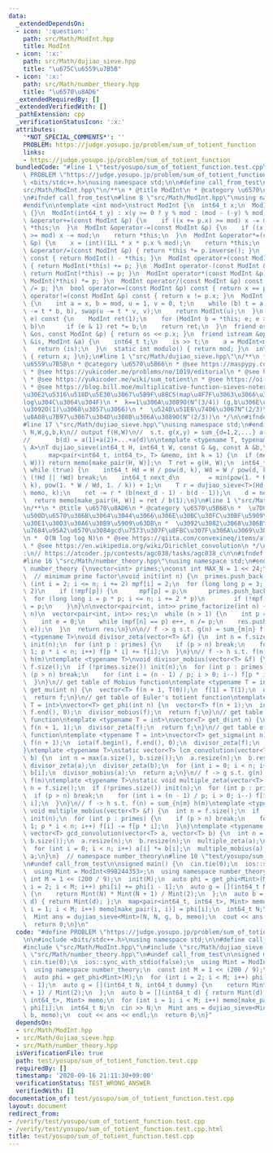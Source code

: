 ```yaml
---
data:
  _extendedDependsOn:
  - icon: ':question:'
    path: src/Math/ModInt.hpp
    title: ModInt
  - icon: ':x:'
    path: src/Math/dujiao_sieve.hpp
    title: "\u675C\u6559\u7B5B"
  - icon: ':x:'
    path: src/Math/number_theory.hpp
    title: "\u6570\u8AD6"
  _extendedRequiredBy: []
  _extendedVerifiedWith: []
  _pathExtension: cpp
  _verificationStatusIcon: ':x:'
  attributes:
    '*NOT_SPECIAL_COMMENTS*': ''
    PROBLEM: https://judge.yosupo.jp/problem/sum_of_totient_function
    links:
    - https://judge.yosupo.jp/problem/sum_of_totient_function
  bundledCode: "#line 1 \"test/yosupo/sum_of_totient_function.test.cpp\"\n#define\
    \ PROBLEM \"https://judge.yosupo.jp/problem/sum_of_totient_function\"\n\n#include\
    \ <bits/stdc++.h>\nusing namespace std;\n\n#define call_from_test\n#line 1 \"\
    src/Math/ModInt.hpp\"\n/**\n * @title ModInt\n * @category \u6570\u5B66\n */\n\
    \n#ifndef call_from_test\n#line 8 \"src/Math/ModInt.hpp\"\nusing namespace std;\n\
    #endif\n\ntemplate <int mod>\nstruct ModInt {\n  int64_t x;\n  ModInt() : x(0)\
    \ {}\n  ModInt(int64_t y) : x(y >= 0 ? y % mod : (mod - (-y) % mod)) {}\n  ModInt\
    \ &operator+=(const ModInt &p) {\n    if ((x += p.x) >= mod) x -= mod;\n    return\
    \ *this;\n  }\n  ModInt &operator-=(const ModInt &p) {\n    if ((x += mod - p.x)\
    \ >= mod) x -= mod;\n    return *this;\n  }\n  ModInt &operator*=(const ModInt\
    \ &p) {\n    x = (int)(1LL * x * p.x % mod);\n    return *this;\n  }\n  ModInt\
    \ &operator/=(const ModInt &p) { return *this *= p.inverse(); }\n  ModInt operator-()\
    \ const { return ModInt() - *this; }\n  ModInt operator+(const ModInt &p) const\
    \ { return ModInt(*this) += p; }\n  ModInt operator-(const ModInt &p) const {\
    \ return ModInt(*this) -= p; }\n  ModInt operator*(const ModInt &p) const { return\
    \ ModInt(*this) *= p; }\n  ModInt operator/(const ModInt &p) const { return ModInt(*this)\
    \ /= p; }\n  bool operator==(const ModInt &p) const { return x == p.x; }\n  bool\
    \ operator!=(const ModInt &p) const { return x != p.x; }\n  ModInt inverse() const\
    \ {\n    int a = x, b = mod, u = 1, v = 0, t;\n    while (b) t = a / b, swap(a\
    \ -= t * b, b), swap(u -= t * v, v);\n    return ModInt(u);\n  }\n  ModInt pow(int64_t\
    \ e) const {\n    ModInt ret(1);\n    for (ModInt b = *this; e; e >>= 1, b *=\
    \ b)\n      if (e & 1) ret *= b;\n    return ret;\n  }\n  friend ostream &operator<<(ostream\
    \ &os, const ModInt &p) { return os << p.x; }\n  friend istream &operator>>(istream\
    \ &is, ModInt &a) {\n    int64_t t;\n    is >> t;\n    a = ModInt<mod>(t);\n \
    \   return (is);\n  }\n  static int modulo() { return mod; }\n  int get() const\
    \ { return x; }\n};\n#line 1 \"src/Math/dujiao_sieve.hpp\"\n/**\n * @title \u675C\
    \u6559\u7B5B\n * @category \u6570\u5B66\n * @see https://maspypy.com/yukicoder-no-886-direct\n\
    \ * @see https://yukicoder.me/problems/no/1019/editorial\n * @see https://en.wikipedia.org/wiki/M%C3%B6bius_inversion_formula\n\
    \ * @see https://yukicoder.me/wiki/sum_totient\n * @see https://oi-wiki.org/math/du/\n\
    \ * @see https://blog.bill.moe/multiplicative-function-sieves-notes/\n *  \u30E1\
    \u30E2\u5316\u518D\u5E30\u3067\u5B9F\u88C5(map\u4F7F\u3063\u3066\u308B\u306E\u3067\
    log\u304C\u3064\u304F)\n *  k==1\u306A\u3089O(N^(3/4)) (g,b\u306E\u8A08\u7B97\u91CF\
    \u3092O(1)\u3068\u3057\u3066)\n *  \u524D\u51E6\u7406\u3067N^(2/3)\u307E\u3067\
    \u8A08\u7B97\u3067\u304D\u308B\u306A\u3089O(N^(2/3))\n */\n\n#ifndef call_from_test\n\
    #line 17 \"src/Math/dujiao_sieve.hpp\"\nusing namespace std;\n#endif\n\n// input\
    \ H,W,g,b,k\n// output f(H,W)\n//  s.t. g(x,y) = sum_{d=1,2,...} a(d)f([x/d^k],[y/d^k])\n\
    //       b(d) = a(1)+a(2)+...+a(d)\n\ntemplate <typename T, typename G, typename\
    \ A>\nT dujiao_sieve(int64_t H, int64_t W, const G &g, const A &b,\n         \
    \      map<pair<int64_t, int64_t>, T> &memo, int k = 1) {\n  if (memo.count(make_pair(H,\
    \ W))) return memo[make_pair(H, W)];\n  T ret = g(H, W);\n  int64_t d = 2;\n \
    \ while (true) {\n    int64_t Hd = H / pow(d, k), Wd = W / pow(d, k);\n    if\
    \ (!Hd || !Wd) break;\n    int64_t next_d\n        = min(pow(1. * H / Hd, 1. /\
    \ k), pow(1. * W / Wd, 1. / k)) + 1;\n    T r = dujiao_sieve<T>(Hd, Wd, g, b,\
    \ memo, k);\n    ret -= r * (b(next_d - 1) - b(d - 1));\n    d = next_d;\n  }\n\
    \  return memo[make_pair(H, W)] = ret / b(1);\n}\n#line 1 \"src/Math/number_theory.hpp\"\
    \n/**\n * @title \u6570\u8AD6\n * @category \u6570\u5B66\n *  \u7D04\u6570\u3084\
    \u500D\u6570\u306B\u3064\u3044\u3066\u306E\u30BC\u30FC\u30BF\u5909\u63DB\u3084\
    \u30E1\u30D3\u30A6\u30B9\u5909\u63DB\n *  \u3092\u3082\u3068\u306B\u6570\u8AD6\
    \u7684\u95A2\u6570\u3084gcd\u7573\u307F\u8FBC\u307F\u306A\u3069\u3092\u5B9F\u73FE\
    \n *  O(N log log N)\n * @see https://qiita.com/convexineq/items/afc84dfb9ee4ec4a67d5\n\
    \ * @see https://en.wikipedia.org/wiki/Dirichlet_convolution\n */\n\n// verify\u7528\
    :\n// https://atcoder.jp/contests/agc038/tasks/agc038_c\n\n#ifndef call_from_test\n\
    #line 16 \"src/Math/number_theory.hpp\"\nusing namespace std;\n#endif\n\nnamespace\
    \ number_theory {\nvector<int> primes;\nconst int MAX_N = 1 << 24;\nint mpf[MAX_N];\
    \  // minimum prime factor\nvoid init(int n) {\n  primes.push_back(2);\n  for\
    \ (int i = 2; i <= n; i += 2) mpf[i] = 2;\n  for (long long p = 3; p <= n; p +=\
    \ 2)\n    if (!mpf[p]) {\n      mpf[p] = p;\n      primes.push_back(p);\n    \
    \  for (long long i = p * p; i <= n; i += 2 * p)\n        if (!mpf[i]) mpf[i]\
    \ = p;\n    }\n}\n\nvector<pair<int, int>> prime_factorize(int n) {  // O(log\
    \ n)\n  vector<pair<int, int>> res;\n  while (n > 1) {\n    int p = mpf[n];\n\
    \    int e = 0;\n    while (mpf[n] == p) e++, n /= p;\n    res.push_back(make_pair(p,\
    \ e));\n  }\n  return res;\n}\n\n// f -> g s.t. g(n) = sum_{m|n} f(m)\ntemplate\
    \ <typename T>\nvoid divisor_zeta(vector<T> &f) {\n  int n = f.size();\n  if (!primes.size())\
    \ init(n);\n  for (int p : primes) {\n    if (p > n) break;\n    for (int i =\
    \ 1; p * i < n; i++) f[p * i] += f[i];\n  }\n}\n// f -> h s.t. f(n) = sum_{m|n}\
    \ h(m)\ntemplate <typename T>\nvoid divisor_mobius(vector<T> &f) {\n  int n =\
    \ f.size();\n  if (!primes.size()) init(n);\n  for (int p : primes) {\n    if\
    \ (p > n) break;\n    for (int i = (n - 1) / p; i > 0; i--) f[p * i] -= f[i];\n\
    \  }\n}\n// get table of Mobius function\ntemplate <typename T = int>\nvector<T>\
    \ get_mu(int n) {\n  vector<T> f(n + 1, T(0));\n  f[1] = T(1);\n  divisor_mobius(f);\n\
    \  return f;\n}\n// get table of Euler's totient function\ntemplate <typename\
    \ T = int>\nvector<T> get_phi(int n) {\n  vector<T> f(n + 1);\n  iota(f.begin(),\
    \ f.end(), 0);\n  divisor_mobius(f);\n  return f;\n}\n// get table of number-of-divisors\
    \ function\ntemplate <typename T = int>\nvector<T> get_d(int n) {\n  vector<T>\
    \ f(n + 1, 1);\n  divisor_zeta(f);\n  return f;\n}\n// get table of sum-of-divisors\
    \ function\ntemplate <typename T = int>\nvector<T> get_sigma(int n) {\n  vector<T>\
    \ f(n + 1);\n  iota(f.begin(), f.end(), 0);\n  divisor_zeta(f);\n  return f;\n\
    }\ntemplate <typename T>\nstatic vector<T> lcm_convolution(vector<T> a, vector<T>\
    \ b) {\n  int n = max(a.size(), b.size());\n  a.resize(n);\n  b.resize(n);\n \
    \ divisor_zeta(a);\n  divisor_zeta(b);\n  for (int i = 0; i < n; i++) a[i] *=\
    \ b[i];\n  divisor_mobius(a);\n  return a;\n}\n// f -> g s.t. g(n) = sum_{n|m}\
    \ f(m)\ntemplate <typename T>\nstatic void multiple_zeta(vector<T> &f) {\n  int\
    \ n = f.size();\n  if (!primes.size()) init(n);\n  for (int p : primes) {\n  \
    \  if (p > n) break;\n    for (int i = (n - 1) / p; i > 0; i--) f[i] += f[p *\
    \ i];\n  }\n}\n// f -> h s.t. f(n) = sum_{n|m} h(m)\ntemplate <typename T>\nstatic\
    \ void multiple_mobius(vector<T> &f) {\n  int n = f.size();\n  if (!primes.size())\
    \ init(n);\n  for (int p : primes) {\n    if (p > n) break;\n    for (int i =\
    \ 1; p * i < n; i++) f[i] -= f[p * i];\n  }\n}\ntemplate <typename T>\nstatic\
    \ vector<T> gcd_convolution(vector<T> a, vector<T> b) {\n  int n = max(a.size(),\
    \ b.size());\n  a.resize(n);\n  b.resize(n);\n  multiple_zeta(a);\n  multiple_zeta(b);\n\
    \  for (int i = 0; i < n; i++) a[i] *= b[i];\n  multiple_mobius(a);\n  return\
    \ a;\n}\n}  // namespace number_theory\n#line 10 \"test/yosupo/sum_of_totient_function.test.cpp\"\
    \n#undef call_from_test\n\nsigned main() {\n  cin.tie(0);\n  ios::sync_with_stdio(false);\n\
    \  using Mint = ModInt<998244353>;\n  using namespace number_theory;\n  const\
    \ int M = 1 << (200 / 9);\n  init(M);\n  auto phi = get_phi<Mint>(M);\n  for (int\
    \ i = 2; i < M; i++) phi[i] += phi[i - 1];\n  auto g = [](int64_t N, int64_t dummy)\
    \ {\n    return Mint(N) * Mint(N + 1) / Mint(2);\n  };\n  auto b = [](int64_t\
    \ d) { return Mint(d); };\n  map<pair<int64_t, int64_t>, Mint> memo;\n  for (int\
    \ i = 1; i < M; i++) memo[make_pair(i, i)] = phi[i];\n  int64_t N;\n  cin >> N;\n\
    \  Mint ans = dujiao_sieve<Mint>(N, N, g, b, memo);\n  cout << ans << endl;\n\
    \  return 0;\n}\n"
  code: "#define PROBLEM \"https://judge.yosupo.jp/problem/sum_of_totient_function\"\
    \n\n#include <bits/stdc++.h>\nusing namespace std;\n\n#define call_from_test\n\
    #include \"src/Math/ModInt.hpp\"\n#include \"src/Math/dujiao_sieve.hpp\"\n#include\
    \ \"src/Math/number_theory.hpp\"\n#undef call_from_test\n\nsigned main() {\n \
    \ cin.tie(0);\n  ios::sync_with_stdio(false);\n  using Mint = ModInt<998244353>;\n\
    \  using namespace number_theory;\n  const int M = 1 << (200 / 9);\n  init(M);\n\
    \  auto phi = get_phi<Mint>(M);\n  for (int i = 2; i < M; i++) phi[i] += phi[i\
    \ - 1];\n  auto g = [](int64_t N, int64_t dummy) {\n    return Mint(N) * Mint(N\
    \ + 1) / Mint(2);\n  };\n  auto b = [](int64_t d) { return Mint(d); };\n  map<pair<int64_t,\
    \ int64_t>, Mint> memo;\n  for (int i = 1; i < M; i++) memo[make_pair(i, i)] =\
    \ phi[i];\n  int64_t N;\n  cin >> N;\n  Mint ans = dujiao_sieve<Mint>(N, N, g,\
    \ b, memo);\n  cout << ans << endl;\n  return 0;\n}"
  dependsOn:
  - src/Math/ModInt.hpp
  - src/Math/dujiao_sieve.hpp
  - src/Math/number_theory.hpp
  isVerificationFile: true
  path: test/yosupo/sum_of_totient_function.test.cpp
  requiredBy: []
  timestamp: '2020-09-16 21:11:30+09:00'
  verificationStatus: TEST_WRONG_ANSWER
  verifiedWith: []
documentation_of: test/yosupo/sum_of_totient_function.test.cpp
layout: document
redirect_from:
- /verify/test/yosupo/sum_of_totient_function.test.cpp
- /verify/test/yosupo/sum_of_totient_function.test.cpp.html
title: test/yosupo/sum_of_totient_function.test.cpp
---
```

